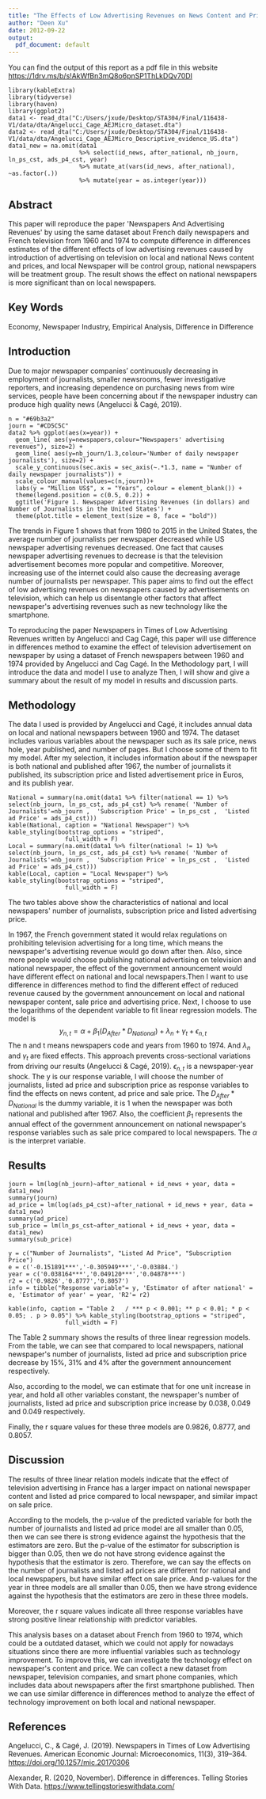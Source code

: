 ```yaml
---
title: "The Effects of Low Advertising Revenues on News Content and Prices"
author: "Deen Xu"
date: 2012-09-22
output:
  pdf_document: default
---
```






You can find the output of this report as a pdf file in this website https://1drv.ms/b/s!AkWfBn3mQ8o6pnSP1ThLkDQv70DI


```{r, include=FALSE}
library(kableExtra)
library(tidyverse)
library(haven)
library(ggplot2)
data1 <- read_dta("C:/Users/jxude/Desktop/STA304/Final/116438-V1/data/dta/Angelucci_Cage_AEJMicro_dataset.dta")
data2 <- read_dta("C:/Users/jxude/Desktop/STA304/Final/116438-V1/data/dta/Angelucci_Cage_AEJMicro_Descriptive_evidence_US.dta") 
data1_new = na.omit(data1 
                    %>% select(id_news, after_national, nb_journ, ln_ps_cst, ads_p4_cst, year) 
                    %>% mutate_at(vars(id_news, after_national), ~as.factor(.)) 
                    %>% mutate(year = as.integer(year)))
```
## Abstract
This paper will reproduce the paper 'Newspapers And Advertising Revenues' by using the same dataset about French daily newspapers and French television from 1960 and 1974 to compute difference in differences estimates of the different effects of low advertising revenues caused by introduction of advertising on television on local and national News content and prices, and local Newspaper will be control group, national newspapers will be treatment group. The result shows the effect on national newspapers is more significant than on local newspapers.

## Key Words
Economy, Newspaper Industry, Empirical Analysis, Difference in Difference


## Introduction

Due to major newspaper companies’ continuously decreasing in employment of journalists, smaller newsrooms, fewer investigative reporters, and increasing dependence on purchasing news from wire services, people have been concerning about if the newspaper industry can produce high quality news (Angelucci & Cagé, 2019). 

```{r,echo=FALSE}
n = "#69b3a2"
journ = "#CD5C5C"
data2 %>% ggplot(aes(x=year)) + 
  geom_line( aes(y=newspapers,colour="Newspapers' advertising revenues"), size=2) + 
  geom_line( aes(y=nb_journ/1.3,colour='Number of daily newspaper journalists'), size=2) + 
  scale_y_continuous(sec.axis = sec_axis(~.*1.3, name = "Number of daily newspaper journalists")) + 
  scale_colour_manual(values=c(n,journ))+ 
  labs(y = "Million US$", x = "Years", colour = element_blank()) +
  theme(legend.position = c(0.5, 0.2)) + 
  ggtitle('Figure 1. Newspaper Advertising Revenues (in dollars) and Number of Journalists in the United States') + 
  theme(plot.title = element_text(size = 8, face = "bold"))

```

The trends in Figure 1 shows that from 1980 to 2015 in the United States, the average number of journalists per newspaper decreased while US newspaper advertising revenues decreased. One fact that causes newspaper advertising revenues to decrease is that the television advertisement becomes more popular and competitive. Moreover, increasing use of the internet could also cause the decreasing average number of journalists per newspaper. This paper aims to find out the effect of low advertising revenues on newspapers caused by advertisements on television, which can help us disentangle other factors that affect newspaper's advertising revenues such as new technology like the smartphone.

To reproducing the paper Newspapers in Times of Low Advertising Revenues written by Angelucci and Cag Cagé, this paper will use difference in differences method to examine the effect of television advertisement on newspaper by using a dataset of French newspapers between 1960 and 1974 provided by Angelucci and Cag Cagé. In the Methodology part, I will introduce the data and model I use to analyze Then, I will show and give a summary about the result of my model in results and discussion parts.

## Methodology

The data I used is provided by Angelucci and Cagé, it includes annual data on local and national newspapers between 1960 and 1974. The dataset includes various variables about the newspaper such as its sale price, news hole, year published, and number of pages. But I choose some of them to fit my model. After my selection, it includes information about if the newspaper is both national and published after 1967, the number of journalists it published, its subscription price and listed advertisement price in Euros, and its publish year. 

```{r, echo=FALSE}
National = summary(na.omit(data1 %>% filter(national == 1) %>% select(nb_journ, ln_ps_cst, ads_p4_cst) %>% rename( 'Number of Journalists'=nb_journ ,  'Subscription Price' = ln_ps_cst ,  'Listed ad Price' = ads_p4_cst)))
kable(National, caption = "National Newspaper") %>% kable_styling(bootstrap_options = "striped",
                full_width = F)
Local = summary(na.omit(data1 %>% filter(national != 1) %>% select(nb_journ, ln_ps_cst, ads_p4_cst) %>% rename( 'Number of Journalists'=nb_journ ,  'Subscription Price' = ln_ps_cst ,  'Listed ad Price' = ads_p4_cst)))
kable(Local, caption = "Local Newspaper") %>% kable_styling(bootstrap_options = "striped",
                full_width = F)
```
The two tables above show the characteristics of national and local newspapers' number of journalists, subscription price and listed advertising price.


In 1967, the French government stated it would relax regulations on prohibiting television advertising for a long time, which means the newspaper's advertising revenue would go down after then. Also, since more people would choose publishing national advertising on television and national newspaper, the effect of the government announcement would have different effect on national and local newspapers.Then I want to use difference in differences method to find the different effect of reduced revenue caused by the government announcement on local and national newspaper content, sale price and advertising price. Next, I choose to use the logarithms of the dependent variable to fit linear regression models. The model is 
$$ y_{n,t} = \alpha + \beta_1(D_{After} * D_{National}) + \lambda_n + \gamma_t + \epsilon_{n,t}$$
The n and t means newspapers code and years from 1960 to 1974. And $\lambda_n$ and $\gamma_t$ are fixed effects. This approach prevents cross-sectional variations from driving our results (Angelucci & Cagé, 2019). $\epsilon_{n,t}$ is a newspaper-year shock. 
The y is our response variable, I will choose the number of journalists, listed ad price and subscription price as response variables to find the effects on news content, ad price and sale price. The $D_{After} * D_{National}$ is the dummy variable, it is 1 when the newspaper was both national and published after 1967. Also, the coefficient $\beta_1$ represents the annual effect of the government announcement on national newspaper's response variables such as sale price compared to local newspapers. The $\alpha$ is the interpret variable.

## Results
```{r, include=FALSE }
journ = lm(log(nb_journ)~after_national + id_news + year, data = data1_new)
summary(journ)
ad_price = lm(log(ads_p4_cst)~after_national + id_news + year, data = data1_new)
summary(ad_price)
sub_price = lm(ln_ps_cst~after_national + id_news + year, data = data1_new)
summary(sub_price)
```

```{r, echo = FALSE}
y = c("Number of Journalists", "Listed Ad Price", "Subscription Price")
e = c('-0.151891***','-0.305949***','-0.03884.')
year = c('0.038164***','0.049120***','0.04878***')
r2 = c('0.9826','0.8777','0.8057')
info = tibble("Response variable"= y, 'Estimator of after national' = e, 'Estimator of year' = year, 'R2'= r2)

kable(info, caption = "Table 2   / *** p < 0.001; ** p < 0.01; * p < 0.05; . p > 0.05") %>% kable_styling(bootstrap_options = "striped",
                full_width = F)

```
The Table 2 summary shows the results of three linear regression models. From the table, we can see that compared to local newspapers, national newspaper's number of journalists, listed ad price and subscription price decrease by 15%, 31% and 4% after the government announcement respectively. 

Also, according to the model, we can estimate that for one unit  increase in year, and hold all other variables constant, the newspaper's number of journalists, listed ad price and subscription price increase by 0.038, 0.049 and 0.049 respectively. 

Finally, the r square values for these three models are 0.9826, 0.8777, and 0.8057.

## Discussion

The results of three linear relation models indicate that the effect of television advertising in France has a larger impact on national newspaper content and listed ad price compared to local newspaper, and similar impact on sale price.

According to the models, the p-value of the predicted variable for both the number of journalists and listed ad price model are all smaller than 0.05, then we can see there is strong evidence against the hypothesis that the estimators are zero. But the p-value of the estimator for subscription is bigger than 0.05, then we do not have strong evidence against the hypothesis that the estimator is zero. Therefore, we can say the effects on the number of journalists and listed ad prices are different for national and local newspapers, but have similar effect on sale price. And p-values for the year in three models are all smaller than 0.05, then we have strong evidence against the hypothesis that the estimators are zero in these three models.

Moreover, the r square values indicate all three response variables have strong positive linear relationship with predictor variables.

This analysis bases on a dataset about French from 1960 to 1974, which could be a outdated dataset, which we could not apply for nowadays situations since there are more influential variables such as technology improvement. To improve this, we can investigate the technology effect on newspaper's content and price. We can collect a new dataset from newspaper, television companies, and smart phone companies, which includes data about newspapers after the first smartphone published. Then we can use similar difference in differences method to analyze the effect of technology improvement on both local and national newspaper.

## References

Angelucci, C., & Cagé, J. (2019). Newspapers in Times of Low Advertising 
  Revenues. American Economic Journal: Microeconomics, 11(3), 319–364. 
  https://doi.org/10.1257/mic.20170306

Alexander, R. (2020, November). Difference in differences. Telling Stories With Data.    https://www.tellingstorieswithdata.com/

  
  
